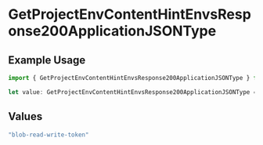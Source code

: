 # GetProjectEnvContentHintEnvsResponse200ApplicationJSONType

## Example Usage

```typescript
import { GetProjectEnvContentHintEnvsResponse200ApplicationJSONType } from "@vercel/sdk/models/operations";

let value: GetProjectEnvContentHintEnvsResponse200ApplicationJSONType = "blob-read-write-token";
```

## Values

```typescript
"blob-read-write-token"
```